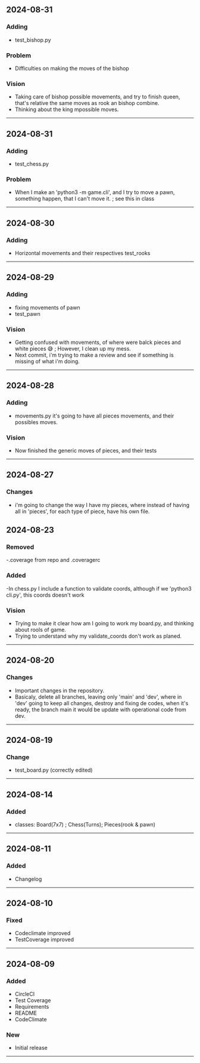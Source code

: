 ## 2024-08-31

### Adding
- test_bishop.py

### Problem
- Difficulties on making the moves of the bishop

### Vision
- Taking care of bishop possible movements, and try to finish queen, that's relative the same moves as rook an bishop combine.
- Thinking about the king mpossible moves.

------------------
## 2024-08-31

### Adding
- test_chess.py

### Problem
- When I make an 'python3 -m game.cli', and I try to move a pawn, something happen, that I can't move it. ; see this in class

------------------
## 2024-08-30

### Adding 
- Horizontal movements and their respectives test_rooks

------------------
## 2024-08-29

### Adding 
- fixing movements of pawn
- test_pawn

### Vision
- Getting confused with movements, of where were balck pieces and white pieces :sweat_smile: ; However, I clean up my mess.
- Next commit, i'm trying to make a review and see if something is missing of what i'm doing.

------------------
## 2024-08-28

### Adding 
- movements.py it's going to have all pieces movements, and their possibles moves.

### Vision
- Now finished the generic moves of pieces, and their tests

------------------
## 2024-08-27

### Changes
- i'm going to change the way I have my pieces, where instead of having all in 'pieces', for each type of piece, have his own file.

## 2024-08-23 

### Removed
-.coverage from repo and .coveragerc

### Added
-In chess.py I include a function to validate coords, although if we 'python3 cli.py',
this coords doesn't work

### Vision 
- Trying to make it clear how am I going to work my board.py, and thinking about rools of game.
- Trying to understand why my validate_coords don't work as planed.
------------------
## 2024-08-20

### Changes
- Important changes in the repository.
- Basicaly, delete all branches, leaving only 'main' and 'dev', where in 'dev' going to keep all changes, destroy and fixing de codes, when it's ready, the branch main it would be update with operational code from dev.

------------------
## 2024-08-19


### Change

- test_board.py (correctly edited) 

------------------
## 2024-08-14

### Added
- classes: Board(7x7) ; Chess(Turns); Pieces(rook & pawn)

------------------
## 2024-08-11

### Added
- Changelog

------------------
## 2024-08-10

### Fixed
- Codeclimate improved 
- TestCoverage improved
------------------
## 2024-08-09

### Added
- CircleCI
- Test Coverage
- Requirements
- README
- CodeClimate

### New
* Initial release
------------------